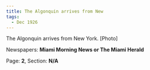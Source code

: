 ```yaml
---  
title: The Algonquin arrives from New  
tags:  
  - Dec 1926  
---  
```

  
The Algonquin arrives from New York. [Photo]  
  
Newspapers: **Miami Morning News or The Miami Herald**  
  
Page: **2**, Section: **N/A** 
